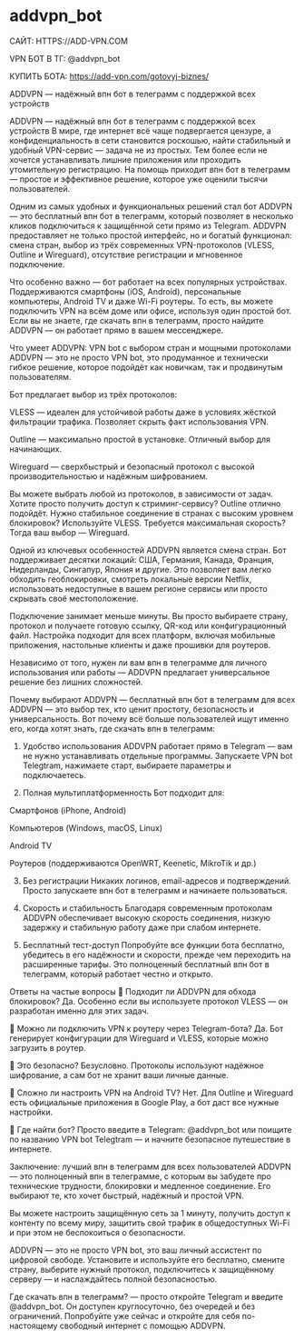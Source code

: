# addvpn_bot

САЙТ: HTTPS://ADD-VPN.COM

VPN БОТ В ТГ: @addvpn_bot

КУПИТЬ БОТА: https://add-vpn.com/gotovyj-biznes/


ADDVPN — надёжный впн бот в телеграмм с поддержкой всех устройств

ADDVPN — надёжный впн бот в телеграмм с поддержкой всех устройств
В мире, где интернет всё чаще подвергается цензуре, а конфиденциальность в сети становится роскошью, найти стабильный и удобный VPN-сервис — задача не из простых. Тем более если не хочется устанавливать лишние приложения или проходить утомительную регистрацию. На помощь приходит впн бот в телеграмм — простое и эффективное решение, которое уже оценили тысячи пользователей.

Одним из самых удобных и функциональных решений стал бот ADDVPN — это бесплатный впн бот в телеграмм, который позволяет в несколько кликов подключиться к защищённой сети прямо из Telegram. ADDVPN предоставляет не только простой интерфейс, но и богатый функционал: смена стран, выбор из трёх современных VPN-протоколов (VLESS, Outline и Wireguard), отсутствие регистрации и мгновенное подключение.

Что особенно важно — бот работает на всех популярных устройствах. Поддерживаются смартфоны (iOS, Android), персональные компьютеры, Android TV и даже Wi-Fi роутеры. То есть, вы можете подключить VPN на всём доме или офисе, используя один простой бот. Если вы не знаете, где скачать впн в телеграмм, просто найдите ADDVPN — он работает прямо в вашем мессенджере.

Что умеет ADDVPN: VPN bot с выбором стран и мощными протоколами
ADDVPN — это не просто VPN bot, это продуманное и технически гибкое решение, которое подойдёт как новичкам, так и продвинутым пользователям.

Бот предлагает выбор из трёх протоколов:

VLESS — идеален для устойчивой работы даже в условиях жёсткой фильтрации трафика. Позволяет скрыть факт использования VPN.

Outline — максимально простой в установке. Отличный выбор для начинающих.

Wireguard — сверхбыстрый и безопасный протокол с высокой производительностью и надёжным шифрованием.

Вы можете выбрать любой из протоколов, в зависимости от задач. Хотите просто получить доступ к стриминг-сервису? Outline отлично подойдёт. Нужно стабильное соединение в странах с высоким уровнем блокировок? Используйте VLESS. Требуется максимальная скорость? Тогда ваш выбор — Wireguard.

Одной из ключевых особенностей ADDVPN является смена стран. Бот поддерживает десятки локаций: США, Германия, Канада, Франция, Нидерланды, Сингапур, Япония и другие. Это позволяет вам легко обходить геоблокировки, смотреть локальные версии Netflix, использовать недоступные в вашем регионе сервисы или просто скрывать своё местоположение.

Подключение занимает меньше минуты. Вы просто выбираете страну, протокол и получаете готовую ссылку, QR-код или конфигурационный файл. Настройка подходит для всех платформ, включая мобильные приложения, настольные клиенты и даже прошивки для роутеров.

Независимо от того, нужен ли вам впн в телеграмме для личного использования или работы — ADDVPN предлагает универсальное решение без лишних сложностей.

Почему выбирают ADDVPN — бесплатный впн бот в телеграмм для всех
ADDVPN — это выбор тех, кто ценит простоту, безопасность и универсальность. Вот почему всё больше пользователей ищут именно его, когда хотят знать, где скачать впн в телеграмм:

1. Удобство использования
ADDVPN работает прямо в Telegram — вам не нужно устанавливать отдельные программы. Запускаете VPN bot Telegtram, нажимаете старт, выбираете параметры и подключаетесь.

2. Полная мультиплатформенность
Бот подходит для:

Смартфонов (iPhone, Android)

Компьютеров (Windows, macOS, Linux)

Android TV

Роутеров (поддерживаются OpenWRT, Keenetic, MikroTik и др.)

3. Без регистрации
Никаких логинов, email-адресов и подтверждений. Просто запускаете впн бот в телеграмм и начинаете пользоваться.

4. Скорость и стабильность
Благодаря современным протоколам ADDVPN обеспечивает высокую скорость соединения, низкую задержку и стабильную работу даже при слабом интернете.

5. Бесплатный тест-доступ
Попробуйте все функции бота бесплатно, убедитесь в его надёжности и скорости, прежде чем переходить на расширенные тарифы. Это полноценный бесплатный впн бот в телеграмм, который работает честно и открыто.

Ответы на частые вопросы
🔹 Подходит ли ADDVPN для обхода блокировок?
Да. Особенно если вы используете протокол VLESS — он разработан именно для этих задач.

🔹 Можно ли подключить VPN к роутеру через Telegram-бота?
Да. Бот генерирует конфигурации для Wireguard и VLESS, которые можно загрузить в роутер.

🔹 Это безопасно?
Безусловно. Протоколы используют надёжное шифрование, а сам бот не хранит ваши личные данные.

🔹 Сложно ли настроить VPN на Android TV?
Нет. Для Outline и Wireguard есть официальные приложения в Google Play, а бот даст все нужные настройки.

🔹 Где найти бот?
Просто введите в Telegram: @addvpn_bot или поищите по названию VPN bot Telegtram — и начните безопасное путешествие в интернете.

Заключение: лучший впн в телеграмм для всех пользователей
ADDVPN — это полноценный впн в телеграмме, с которым вы забудете про технические трудности, блокировки и медленное соединение. Его выбирают те, кто хочет быстрый, надёжный и простой VPN.

Вы можете настроить защищённую сеть за 1 минуту, получить доступ к контенту по всему миру, защитить свой трафик в общедоступных Wi-Fi и при этом не беспокоиться о безопасности.

ADDVPN — это не просто VPN bot, это ваш личный ассистент по цифровой свободе. Установите и используйте его бесплатно, смените страну, выберите нужный протокол, подключитесь к защищённому серверу — и наслаждайтесь полной безопасностью.

Где скачать впн в телеграмм? — просто откройте Telegram и введите @addvpn_bot. Он доступен круглосуточно, без очередей и без ограничений. Попробуйте уже сейчас и откройте для себя по-настоящему свободный интернет с помощью ADDVPN.


